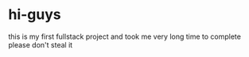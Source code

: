 # hi-guys
   this is my first fullstack project and took me very long time to complete please don't steal it
